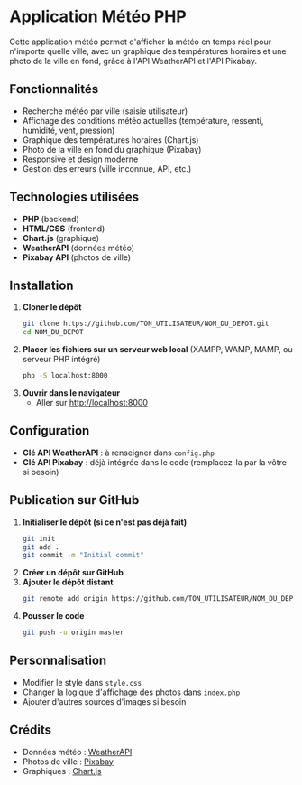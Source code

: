 # Application Météo PHP

Cette application météo permet d'afficher la météo en temps réel pour n'importe quelle ville, avec un graphique des températures horaires et une photo de la ville en fond, grâce à l'API WeatherAPI et l'API Pixabay.

## Fonctionnalités

- Recherche météo par ville (saisie utilisateur)
- Affichage des conditions météo actuelles (température, ressenti, humidité, vent, pression)
- Graphique des températures horaires (Chart.js)
- Photo de la ville en fond du graphique (Pixabay)
- Responsive et design moderne
- Gestion des erreurs (ville inconnue, API, etc.)

## Technologies utilisées

- **PHP** (backend)
- **HTML/CSS** (frontend)
- **Chart.js** (graphique)
- **WeatherAPI** (données météo)
- **Pixabay API** (photos de ville)

## Installation

1. **Cloner le dépôt**
   ```bash
   git clone https://github.com/TON_UTILISATEUR/NOM_DU_DEPOT.git
   cd NOM_DU_DEPOT
   ```
2. **Placer les fichiers sur un serveur web local** (XAMPP, WAMP, MAMP, ou serveur PHP intégré)
   ```bash
   php -S localhost:8000
   ```
3. **Ouvrir dans le navigateur**
   - Aller sur [http://localhost:8000](http://localhost:8000)

## Configuration

- **Clé API WeatherAPI** : à renseigner dans `config.php`
- **Clé API Pixabay** : déjà intégrée dans le code (remplacez-la par la vôtre si besoin)

## Publication sur GitHub

1. **Initialiser le dépôt (si ce n'est pas déjà fait)**
   ```bash
   git init
   git add .
   git commit -m "Initial commit"
   ```
2. **Créer un dépôt sur GitHub**
3. **Ajouter le dépôt distant**
   ```bash
   git remote add origin https://github.com/TON_UTILISATEUR/NOM_DU_DEPOT.git
   ```
4. **Pousser le code**
   ```bash
   git push -u origin master
   ```

## Personnalisation

- Modifier le style dans `style.css`
- Changer la logique d'affichage des photos dans `index.php`
- Ajouter d'autres sources d'images si besoin

## Crédits

- Données météo : [WeatherAPI](https://www.weatherapi.com/)
- Photos de ville : [Pixabay](https://pixabay.com/)
- Graphiques : [Chart.js](https://www.chartjs.org/)


